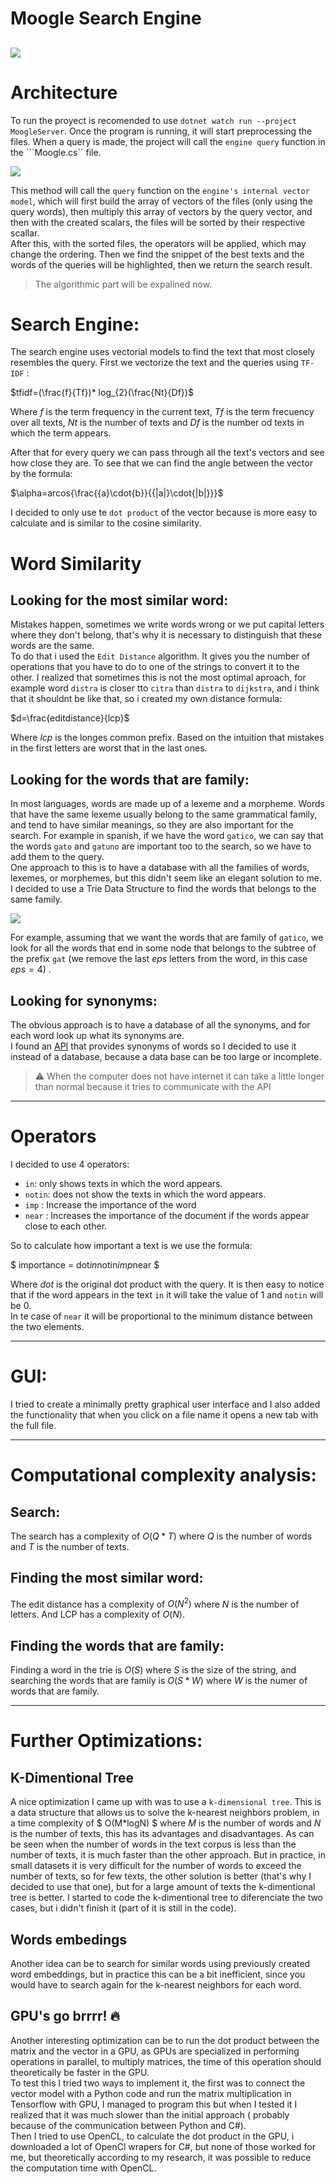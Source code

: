 # Moogle Search Engine

![](moogle.png)
---

# Architecture 
To run the proyect is recomended to use ```dotnet watch run --project MoogleServer```. Once the program is running, it will start preprocessing the files. When a query is made, the project will call the ```engine query``` function in the ```Moogle.cs``  file.
    
![](arch.png)  

This method will call the ```query``` function on the ```engine's internal vector model```, which will first build the array of vectors of the files (only using the query words), then multiply this array of vectors by the query vector, and then with the created scalars, the files will be sorted by their respective scallar.  
After this, with the sorted files, the operators will be applied, which may change the ordering. Then we find the snippet of the best texts and the words of the queries will be highlighted, then we return the search result.
>The algorithmic part will be expalined now.


# Search Engine:
The search engine uses vectorial models to find the text that most closely resembles the query. First we vectorize the text and the queries using `TF-IDF` :
  
$tfidf=(\frac{f}{Tf})* log_{2}(\frac{Nt}{Df})$  

Where $f$ is the term frequency in the current text, $Tf$ is the term frecuency over all texts, $Nt$ is the number of texts and $Df$ is the number od texts in which the term appears.

After that for every query we can pass through all the text's vectors and see how close they are. To see that we can find the angle between the vector by the formula:

$\alpha=arcos{\frac{{a}\cdot{b}}{{|a|}\cdot{|b|}}}$ 

I decided to only use te `dot product` of the vector because is more easy to calculate and is similar to the cosine similarity.

  

# Word Similarity
## Looking for the most similar word:
Mistakes happen, sometimes we write words wrong or we put capital letters where they don't belong, that's why it is necessary to distinguish that these words are the same.  
To do that i used the `Edit Distance` algorithm. It gives you the number of operations that you have to do to one of the strings to convert it to the other. I realized that sometimes this is not the most optimal aproach, for example word `distra` is closer tto `citra` than `distra` to `dijkstra`, and i think that it shouldnt be like that, so i created my own distance formula:    

$d=\frac{editdistance}{lcp}$     

Where $lcp$ is the longes common prefix. Based on the intuition that mistakes in the first letters are worst that in the last ones.


## Looking for the words that are family:
In most languages, words are made up of a lexeme and a morpheme. Words that have the same lexeme usually belong to the same grammatical family, and tend to have similar meanings, so they are also important for the search.
For example in spanish, if we have the word `gatico`, we can say that the words `gato` and `gatuno`  are important too to the search, so we have to add them to the query.  
One approach to this is to have a database with all the families of words, lexemes, or morphemes, but this didn't seem like an elegant solution to me.
I decided to use a Trie Data Structure to find the words that belongs to the same family.  
  
![](trie.png)
  
  
For example, assuming that we want the words that are family of `gatico`, we look for all the words that end in some node that belongs to the subtree of the prefix `gat` (we remove the last $eps$ letters from the word, in this case $eps=4$) .


## Looking for synonyms:
The obvious approach is to have a database of all the synonyms, and for each word look up what its synonyms are.  
I found an [API](http://sesat.fdi.ucm.es:8080/Web/sinonimos.html) that provides synonyms of words so I decided to use it instead of a database, because a data base can be too large or incomplete.



> ⚠️ When the computer does not have internet it can take a little longer than normal because it tries to communicate with the API

---
# Operators

I decided to use 4 operators:
- `in`: only shows texts in which the word appears.
- `notin`: does not show the texts in which the word appears.
- `imp` : Increase the importance of the word
- `near` : Increases the importance of the document if the words appear close to each other.

So to calculate how important a text is we use the formula:

$ importance = dot*in*notin*imp*near $

Where $dot$ is the original dot product with the query.
It is then easy to notice that if the word appears in the text `in` it will take the value of 1 and `notin` will be 0.  
In te case of `near` it will be proportional to the minimum distance between the two elements.


---
# GUI:  
I tried to create a minimally pretty graphical user interface and I also added the functionality that when you click on a file name it opens a new tab with the full file.

---
# Computational complexity analysis:
## Search:
The search has a complexity of $O(Q*T)$ where $Q$ is the number of words and $T$ is the number of texts.
## Finding the most similar word:
The edit distance has a complexity of $O(N^2)$ where $N$ is the number of letters. And LCP has a complexity of $O(N)$. 
## Finding the words that are family:
Finding a word in the trie is $O(S)$ where $S$ is the size of the string, and searching the words that are family is $O(S*W)$ where $W$ is the numer of words that are family.

---
# Further Optimizations:
## K-Dimentional Tree
A nice optimization I came up with was to use a ```k-dimensional tree```. This is a data structure that allows us to solve the k-nearest neighbors problem, in a time complexity of $ O(M*logN) $ where $M$ is the number of words and $N$ is the number of texts, this has its advantages and disadvantages. As can be seen when the number of words in the text corpus is less than the number of texts, it is much faster than the other approach. But in practice, in small datasets it is very difficult for the number of words to exceed the number of texts, so for few texts, the other solution is better (that's why I decided to use that one), but for a large amount of texts the k-dimentional tree is better. I started to code the k-dimentional tree to diferenciate the two cases, but i didn't finish it (part of it is still in the code).

## Words embedings
Another idea can be to search for similar words using previously created word embeddings, but in practice this can be a bit inefficient, since you would have to search again for the k-nearest neighbors for each word.
## GPU's go brrrr! 🔥
Another interesting optimization can be to run the dot product between the matrix and the vector in a GPU, as GPUs are specialized in performing operations in parallel, to multiply matrices, the time of this operation should theoretically be faster in the GPU.  
To test this I tried two ways to implement it, the first was to connect the vector model with a Python code and run the matrix multiplication in Tensorflow with GPU, I managed to program this but when I tested it I realized that it was much slower than the initial approach ( probably because of the communication between Python and C#).   
Then I tried to use OpenCL, to calculate the dot product in the GPU, i downloaded a lot of OpenCl wrapers for C#, but none of those worked for me, but theoretically according to my research, it was possible to reduce the computation time with OpenCL.
